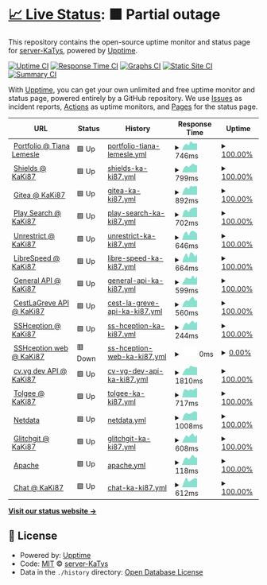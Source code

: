 # [📈 Live Status](https://status.katys.cf): <!--live status--> **🟧 Partial outage**

This repository contains the open-source uptime monitor and status page for [server-KaTys](https://status.katys.cf), powered by [Upptime](https://github.com/upptime/upptime).

[![Uptime CI](https://github.com/server-KaTys/status/workflows/Uptime%20CI/badge.svg)](https://github.com/server-KaTys/status/actions?query=workflow%3A%22Uptime+CI%22)
[![Response Time CI](https://github.com/server-KaTys/status/workflows/Response%20Time%20CI/badge.svg)](https://github.com/server-KaTys/status/actions?query=workflow%3A%22Response+Time+CI%22)
[![Graphs CI](https://github.com/server-KaTys/status/workflows/Graphs%20CI/badge.svg)](https://github.com/server-KaTys/status/actions?query=workflow%3A%22Graphs+CI%22)
[![Static Site CI](https://github.com/server-KaTys/status/workflows/Static%20Site%20CI/badge.svg)](https://github.com/server-KaTys/status/actions?query=workflow%3A%22Static+Site+CI%22)
[![Summary CI](https://github.com/server-KaTys/status/workflows/Summary%20CI/badge.svg)](https://github.com/server-KaTys/status/actions?query=workflow%3A%22Summary+CI%22)

With [Upptime](https://upptime.js.org), you can get your own unlimited and free uptime monitor and status page, powered entirely by a GitHub repository. We use [Issues](https://github.com/server-KaTys/status/issues) as incident reports, [Actions](https://github.com/server-KaTys/status/actions) as uptime monitors, and [Pages](https://status.katys.cf) for the status page.

<!--start: status pages-->
<!-- This summary is generated by Upptime (https://github.com/upptime/upptime) -->
<!-- Do not edit this manually, your changes will be overwritten -->
<!-- prettier-ignore -->
| URL | Status | History | Response Time | Uptime |
| --- | ------ | ------- | ------------- | ------ |
| <img alt="" src="https://favicons.githubusercontent.com/tianalemesle.fr" height="13"> [Portfolio @ Tiana Lemesle](https://tianalemesle.fr) | 🟩 Up | [portfolio-tiana-lemesle.yml](https://github.com/server-KaTys/status/commits/HEAD/history/portfolio-tiana-lemesle.yml) | <details><summary><img alt="Response time graph" src="./graphs/portfolio-tiana-lemesle/response-time-week.png" height="20"> 746ms</summary><br><a href="https://status.katys.cf/history/portfolio-tiana-lemesle"><img alt="Response time 736" src="https://img.shields.io/endpoint?url=https%3A%2F%2Fraw.githubusercontent.com%2Fserver-KaTys%2Fstatus%2FHEAD%2Fapi%2Fportfolio-tiana-lemesle%2Fresponse-time.json"></a><br><a href="https://status.katys.cf/history/portfolio-tiana-lemesle"><img alt="24-hour response time 807" src="https://img.shields.io/endpoint?url=https%3A%2F%2Fraw.githubusercontent.com%2Fserver-KaTys%2Fstatus%2FHEAD%2Fapi%2Fportfolio-tiana-lemesle%2Fresponse-time-day.json"></a><br><a href="https://status.katys.cf/history/portfolio-tiana-lemesle"><img alt="7-day response time 746" src="https://img.shields.io/endpoint?url=https%3A%2F%2Fraw.githubusercontent.com%2Fserver-KaTys%2Fstatus%2FHEAD%2Fapi%2Fportfolio-tiana-lemesle%2Fresponse-time-week.json"></a><br><a href="https://status.katys.cf/history/portfolio-tiana-lemesle"><img alt="30-day response time 737" src="https://img.shields.io/endpoint?url=https%3A%2F%2Fraw.githubusercontent.com%2Fserver-KaTys%2Fstatus%2FHEAD%2Fapi%2Fportfolio-tiana-lemesle%2Fresponse-time-month.json"></a><br><a href="https://status.katys.cf/history/portfolio-tiana-lemesle"><img alt="1-year response time 736" src="https://img.shields.io/endpoint?url=https%3A%2F%2Fraw.githubusercontent.com%2Fserver-KaTys%2Fstatus%2FHEAD%2Fapi%2Fportfolio-tiana-lemesle%2Fresponse-time-year.json"></a></details> | <details><summary><a href="https://status.katys.cf/history/portfolio-tiana-lemesle">100.00%</a></summary><a href="https://status.katys.cf/history/portfolio-tiana-lemesle"><img alt="All-time uptime 100.00%" src="https://img.shields.io/endpoint?url=https%3A%2F%2Fraw.githubusercontent.com%2Fserver-KaTys%2Fstatus%2FHEAD%2Fapi%2Fportfolio-tiana-lemesle%2Fuptime.json"></a><br><a href="https://status.katys.cf/history/portfolio-tiana-lemesle"><img alt="24-hour uptime 100.00%" src="https://img.shields.io/endpoint?url=https%3A%2F%2Fraw.githubusercontent.com%2Fserver-KaTys%2Fstatus%2FHEAD%2Fapi%2Fportfolio-tiana-lemesle%2Fuptime-day.json"></a><br><a href="https://status.katys.cf/history/portfolio-tiana-lemesle"><img alt="7-day uptime 100.00%" src="https://img.shields.io/endpoint?url=https%3A%2F%2Fraw.githubusercontent.com%2Fserver-KaTys%2Fstatus%2FHEAD%2Fapi%2Fportfolio-tiana-lemesle%2Fuptime-week.json"></a><br><a href="https://status.katys.cf/history/portfolio-tiana-lemesle"><img alt="30-day uptime 100.00%" src="https://img.shields.io/endpoint?url=https%3A%2F%2Fraw.githubusercontent.com%2Fserver-KaTys%2Fstatus%2FHEAD%2Fapi%2Fportfolio-tiana-lemesle%2Fuptime-month.json"></a><br><a href="https://status.katys.cf/history/portfolio-tiana-lemesle"><img alt="1-year uptime 100.00%" src="https://img.shields.io/endpoint?url=https%3A%2F%2Fraw.githubusercontent.com%2Fserver-KaTys%2Fstatus%2FHEAD%2Fapi%2Fportfolio-tiana-lemesle%2Fuptime-year.json"></a></details>
| <img alt="" src="https://favicons.githubusercontent.com/shields.kaki87.net" height="13"> [Shields @ KaKi87](https://shields.kaki87.net) | 🟩 Up | [shields-ka-ki87.yml](https://github.com/server-KaTys/status/commits/HEAD/history/shields-ka-ki87.yml) | <details><summary><img alt="Response time graph" src="./graphs/shields-ka-ki87/response-time-week.png" height="20"> 799ms</summary><br><a href="https://status.katys.cf/history/shields-ka-ki87"><img alt="Response time 836" src="https://img.shields.io/endpoint?url=https%3A%2F%2Fraw.githubusercontent.com%2Fserver-KaTys%2Fstatus%2FHEAD%2Fapi%2Fshields-ka-ki87%2Fresponse-time.json"></a><br><a href="https://status.katys.cf/history/shields-ka-ki87"><img alt="24-hour response time 849" src="https://img.shields.io/endpoint?url=https%3A%2F%2Fraw.githubusercontent.com%2Fserver-KaTys%2Fstatus%2FHEAD%2Fapi%2Fshields-ka-ki87%2Fresponse-time-day.json"></a><br><a href="https://status.katys.cf/history/shields-ka-ki87"><img alt="7-day response time 799" src="https://img.shields.io/endpoint?url=https%3A%2F%2Fraw.githubusercontent.com%2Fserver-KaTys%2Fstatus%2FHEAD%2Fapi%2Fshields-ka-ki87%2Fresponse-time-week.json"></a><br><a href="https://status.katys.cf/history/shields-ka-ki87"><img alt="30-day response time 1000" src="https://img.shields.io/endpoint?url=https%3A%2F%2Fraw.githubusercontent.com%2Fserver-KaTys%2Fstatus%2FHEAD%2Fapi%2Fshields-ka-ki87%2Fresponse-time-month.json"></a><br><a href="https://status.katys.cf/history/shields-ka-ki87"><img alt="1-year response time 836" src="https://img.shields.io/endpoint?url=https%3A%2F%2Fraw.githubusercontent.com%2Fserver-KaTys%2Fstatus%2FHEAD%2Fapi%2Fshields-ka-ki87%2Fresponse-time-year.json"></a></details> | <details><summary><a href="https://status.katys.cf/history/shields-ka-ki87">100.00%</a></summary><a href="https://status.katys.cf/history/shields-ka-ki87"><img alt="All-time uptime 100.00%" src="https://img.shields.io/endpoint?url=https%3A%2F%2Fraw.githubusercontent.com%2Fserver-KaTys%2Fstatus%2FHEAD%2Fapi%2Fshields-ka-ki87%2Fuptime.json"></a><br><a href="https://status.katys.cf/history/shields-ka-ki87"><img alt="24-hour uptime 100.00%" src="https://img.shields.io/endpoint?url=https%3A%2F%2Fraw.githubusercontent.com%2Fserver-KaTys%2Fstatus%2FHEAD%2Fapi%2Fshields-ka-ki87%2Fuptime-day.json"></a><br><a href="https://status.katys.cf/history/shields-ka-ki87"><img alt="7-day uptime 100.00%" src="https://img.shields.io/endpoint?url=https%3A%2F%2Fraw.githubusercontent.com%2Fserver-KaTys%2Fstatus%2FHEAD%2Fapi%2Fshields-ka-ki87%2Fuptime-week.json"></a><br><a href="https://status.katys.cf/history/shields-ka-ki87"><img alt="30-day uptime 100.00%" src="https://img.shields.io/endpoint?url=https%3A%2F%2Fraw.githubusercontent.com%2Fserver-KaTys%2Fstatus%2FHEAD%2Fapi%2Fshields-ka-ki87%2Fuptime-month.json"></a><br><a href="https://status.katys.cf/history/shields-ka-ki87"><img alt="1-year uptime 100.00%" src="https://img.shields.io/endpoint?url=https%3A%2F%2Fraw.githubusercontent.com%2Fserver-KaTys%2Fstatus%2FHEAD%2Fapi%2Fshields-ka-ki87%2Fuptime-year.json"></a></details>
| <img alt="" src="https://favicons.githubusercontent.com/git.kaki87.net" height="13"> [Gitea @ KaKi87](https://git.kaki87.net) | 🟩 Up | [gitea-ka-ki87.yml](https://github.com/server-KaTys/status/commits/HEAD/history/gitea-ka-ki87.yml) | <details><summary><img alt="Response time graph" src="./graphs/gitea-ka-ki87/response-time-week.png" height="20"> 892ms</summary><br><a href="https://status.katys.cf/history/gitea-ka-ki87"><img alt="Response time 763" src="https://img.shields.io/endpoint?url=https%3A%2F%2Fraw.githubusercontent.com%2Fserver-KaTys%2Fstatus%2FHEAD%2Fapi%2Fgitea-ka-ki87%2Fresponse-time.json"></a><br><a href="https://status.katys.cf/history/gitea-ka-ki87"><img alt="24-hour response time 1001" src="https://img.shields.io/endpoint?url=https%3A%2F%2Fraw.githubusercontent.com%2Fserver-KaTys%2Fstatus%2FHEAD%2Fapi%2Fgitea-ka-ki87%2Fresponse-time-day.json"></a><br><a href="https://status.katys.cf/history/gitea-ka-ki87"><img alt="7-day response time 892" src="https://img.shields.io/endpoint?url=https%3A%2F%2Fraw.githubusercontent.com%2Fserver-KaTys%2Fstatus%2FHEAD%2Fapi%2Fgitea-ka-ki87%2Fresponse-time-week.json"></a><br><a href="https://status.katys.cf/history/gitea-ka-ki87"><img alt="30-day response time 853" src="https://img.shields.io/endpoint?url=https%3A%2F%2Fraw.githubusercontent.com%2Fserver-KaTys%2Fstatus%2FHEAD%2Fapi%2Fgitea-ka-ki87%2Fresponse-time-month.json"></a><br><a href="https://status.katys.cf/history/gitea-ka-ki87"><img alt="1-year response time 763" src="https://img.shields.io/endpoint?url=https%3A%2F%2Fraw.githubusercontent.com%2Fserver-KaTys%2Fstatus%2FHEAD%2Fapi%2Fgitea-ka-ki87%2Fresponse-time-year.json"></a></details> | <details><summary><a href="https://status.katys.cf/history/gitea-ka-ki87">100.00%</a></summary><a href="https://status.katys.cf/history/gitea-ka-ki87"><img alt="All-time uptime 100.00%" src="https://img.shields.io/endpoint?url=https%3A%2F%2Fraw.githubusercontent.com%2Fserver-KaTys%2Fstatus%2FHEAD%2Fapi%2Fgitea-ka-ki87%2Fuptime.json"></a><br><a href="https://status.katys.cf/history/gitea-ka-ki87"><img alt="24-hour uptime 100.00%" src="https://img.shields.io/endpoint?url=https%3A%2F%2Fraw.githubusercontent.com%2Fserver-KaTys%2Fstatus%2FHEAD%2Fapi%2Fgitea-ka-ki87%2Fuptime-day.json"></a><br><a href="https://status.katys.cf/history/gitea-ka-ki87"><img alt="7-day uptime 100.00%" src="https://img.shields.io/endpoint?url=https%3A%2F%2Fraw.githubusercontent.com%2Fserver-KaTys%2Fstatus%2FHEAD%2Fapi%2Fgitea-ka-ki87%2Fuptime-week.json"></a><br><a href="https://status.katys.cf/history/gitea-ka-ki87"><img alt="30-day uptime 100.00%" src="https://img.shields.io/endpoint?url=https%3A%2F%2Fraw.githubusercontent.com%2Fserver-KaTys%2Fstatus%2FHEAD%2Fapi%2Fgitea-ka-ki87%2Fuptime-month.json"></a><br><a href="https://status.katys.cf/history/gitea-ka-ki87"><img alt="1-year uptime 100.00%" src="https://img.shields.io/endpoint?url=https%3A%2F%2Fraw.githubusercontent.com%2Fserver-KaTys%2Fstatus%2FHEAD%2Fapi%2Fgitea-ka-ki87%2Fuptime-year.json"></a></details>
| <img alt="" src="https://favicons.githubusercontent.com/api.playsearch.kaki87.net" height="13"> [Play Search @ KaKi87](https://api.playsearch.kaki87.net) | 🟩 Up | [play-search-ka-ki87.yml](https://github.com/server-KaTys/status/commits/HEAD/history/play-search-ka-ki87.yml) | <details><summary><img alt="Response time graph" src="./graphs/play-search-ka-ki87/response-time-week.png" height="20"> 702ms</summary><br><a href="https://status.katys.cf/history/play-search-ka-ki87"><img alt="Response time 650" src="https://img.shields.io/endpoint?url=https%3A%2F%2Fraw.githubusercontent.com%2Fserver-KaTys%2Fstatus%2FHEAD%2Fapi%2Fplay-search-ka-ki87%2Fresponse-time.json"></a><br><a href="https://status.katys.cf/history/play-search-ka-ki87"><img alt="24-hour response time 848" src="https://img.shields.io/endpoint?url=https%3A%2F%2Fraw.githubusercontent.com%2Fserver-KaTys%2Fstatus%2FHEAD%2Fapi%2Fplay-search-ka-ki87%2Fresponse-time-day.json"></a><br><a href="https://status.katys.cf/history/play-search-ka-ki87"><img alt="7-day response time 702" src="https://img.shields.io/endpoint?url=https%3A%2F%2Fraw.githubusercontent.com%2Fserver-KaTys%2Fstatus%2FHEAD%2Fapi%2Fplay-search-ka-ki87%2Fresponse-time-week.json"></a><br><a href="https://status.katys.cf/history/play-search-ka-ki87"><img alt="30-day response time 754" src="https://img.shields.io/endpoint?url=https%3A%2F%2Fraw.githubusercontent.com%2Fserver-KaTys%2Fstatus%2FHEAD%2Fapi%2Fplay-search-ka-ki87%2Fresponse-time-month.json"></a><br><a href="https://status.katys.cf/history/play-search-ka-ki87"><img alt="1-year response time 650" src="https://img.shields.io/endpoint?url=https%3A%2F%2Fraw.githubusercontent.com%2Fserver-KaTys%2Fstatus%2FHEAD%2Fapi%2Fplay-search-ka-ki87%2Fresponse-time-year.json"></a></details> | <details><summary><a href="https://status.katys.cf/history/play-search-ka-ki87">100.00%</a></summary><a href="https://status.katys.cf/history/play-search-ka-ki87"><img alt="All-time uptime 100.00%" src="https://img.shields.io/endpoint?url=https%3A%2F%2Fraw.githubusercontent.com%2Fserver-KaTys%2Fstatus%2FHEAD%2Fapi%2Fplay-search-ka-ki87%2Fuptime.json"></a><br><a href="https://status.katys.cf/history/play-search-ka-ki87"><img alt="24-hour uptime 100.00%" src="https://img.shields.io/endpoint?url=https%3A%2F%2Fraw.githubusercontent.com%2Fserver-KaTys%2Fstatus%2FHEAD%2Fapi%2Fplay-search-ka-ki87%2Fuptime-day.json"></a><br><a href="https://status.katys.cf/history/play-search-ka-ki87"><img alt="7-day uptime 100.00%" src="https://img.shields.io/endpoint?url=https%3A%2F%2Fraw.githubusercontent.com%2Fserver-KaTys%2Fstatus%2FHEAD%2Fapi%2Fplay-search-ka-ki87%2Fuptime-week.json"></a><br><a href="https://status.katys.cf/history/play-search-ka-ki87"><img alt="30-day uptime 100.00%" src="https://img.shields.io/endpoint?url=https%3A%2F%2Fraw.githubusercontent.com%2Fserver-KaTys%2Fstatus%2FHEAD%2Fapi%2Fplay-search-ka-ki87%2Fuptime-month.json"></a><br><a href="https://status.katys.cf/history/play-search-ka-ki87"><img alt="1-year uptime 100.00%" src="https://img.shields.io/endpoint?url=https%3A%2F%2Fraw.githubusercontent.com%2Fserver-KaTys%2Fstatus%2FHEAD%2Fapi%2Fplay-search-ka-ki87%2Fuptime-year.json"></a></details>
| <img alt="" src="https://favicons.githubusercontent.com/unrestrict.kaki87.net" height="13"> [Unrestrict @ KaKi87](https://unrestrict.kaki87.net/) | 🟩 Up | [unrestrict-ka-ki87.yml](https://github.com/server-KaTys/status/commits/HEAD/history/unrestrict-ka-ki87.yml) | <details><summary><img alt="Response time graph" src="./graphs/unrestrict-ka-ki87/response-time-week.png" height="20"> 646ms</summary><br><a href="https://status.katys.cf/history/unrestrict-ka-ki87"><img alt="Response time 594" src="https://img.shields.io/endpoint?url=https%3A%2F%2Fraw.githubusercontent.com%2Fserver-KaTys%2Fstatus%2FHEAD%2Fapi%2Funrestrict-ka-ki87%2Fresponse-time.json"></a><br><a href="https://status.katys.cf/history/unrestrict-ka-ki87"><img alt="24-hour response time 557" src="https://img.shields.io/endpoint?url=https%3A%2F%2Fraw.githubusercontent.com%2Fserver-KaTys%2Fstatus%2FHEAD%2Fapi%2Funrestrict-ka-ki87%2Fresponse-time-day.json"></a><br><a href="https://status.katys.cf/history/unrestrict-ka-ki87"><img alt="7-day response time 646" src="https://img.shields.io/endpoint?url=https%3A%2F%2Fraw.githubusercontent.com%2Fserver-KaTys%2Fstatus%2FHEAD%2Fapi%2Funrestrict-ka-ki87%2Fresponse-time-week.json"></a><br><a href="https://status.katys.cf/history/unrestrict-ka-ki87"><img alt="30-day response time 597" src="https://img.shields.io/endpoint?url=https%3A%2F%2Fraw.githubusercontent.com%2Fserver-KaTys%2Fstatus%2FHEAD%2Fapi%2Funrestrict-ka-ki87%2Fresponse-time-month.json"></a><br><a href="https://status.katys.cf/history/unrestrict-ka-ki87"><img alt="1-year response time 594" src="https://img.shields.io/endpoint?url=https%3A%2F%2Fraw.githubusercontent.com%2Fserver-KaTys%2Fstatus%2FHEAD%2Fapi%2Funrestrict-ka-ki87%2Fresponse-time-year.json"></a></details> | <details><summary><a href="https://status.katys.cf/history/unrestrict-ka-ki87">100.00%</a></summary><a href="https://status.katys.cf/history/unrestrict-ka-ki87"><img alt="All-time uptime 100.00%" src="https://img.shields.io/endpoint?url=https%3A%2F%2Fraw.githubusercontent.com%2Fserver-KaTys%2Fstatus%2FHEAD%2Fapi%2Funrestrict-ka-ki87%2Fuptime.json"></a><br><a href="https://status.katys.cf/history/unrestrict-ka-ki87"><img alt="24-hour uptime 100.00%" src="https://img.shields.io/endpoint?url=https%3A%2F%2Fraw.githubusercontent.com%2Fserver-KaTys%2Fstatus%2FHEAD%2Fapi%2Funrestrict-ka-ki87%2Fuptime-day.json"></a><br><a href="https://status.katys.cf/history/unrestrict-ka-ki87"><img alt="7-day uptime 100.00%" src="https://img.shields.io/endpoint?url=https%3A%2F%2Fraw.githubusercontent.com%2Fserver-KaTys%2Fstatus%2FHEAD%2Fapi%2Funrestrict-ka-ki87%2Fuptime-week.json"></a><br><a href="https://status.katys.cf/history/unrestrict-ka-ki87"><img alt="30-day uptime 100.00%" src="https://img.shields.io/endpoint?url=https%3A%2F%2Fraw.githubusercontent.com%2Fserver-KaTys%2Fstatus%2FHEAD%2Fapi%2Funrestrict-ka-ki87%2Fuptime-month.json"></a><br><a href="https://status.katys.cf/history/unrestrict-ka-ki87"><img alt="1-year uptime 100.00%" src="https://img.shields.io/endpoint?url=https%3A%2F%2Fraw.githubusercontent.com%2Fserver-KaTys%2Fstatus%2FHEAD%2Fapi%2Funrestrict-ka-ki87%2Fuptime-year.json"></a></details>
| <img alt="" src="https://favicons.githubusercontent.com/speedtest.kaki87.net" height="13"> [LibreSpeed @ KaKi87](https://speedtest.kaki87.net/) | 🟩 Up | [libre-speed-ka-ki87.yml](https://github.com/server-KaTys/status/commits/HEAD/history/libre-speed-ka-ki87.yml) | <details><summary><img alt="Response time graph" src="./graphs/libre-speed-ka-ki87/response-time-week.png" height="20"> 664ms</summary><br><a href="https://status.katys.cf/history/libre-speed-ka-ki87"><img alt="Response time 597" src="https://img.shields.io/endpoint?url=https%3A%2F%2Fraw.githubusercontent.com%2Fserver-KaTys%2Fstatus%2FHEAD%2Fapi%2Flibre-speed-ka-ki87%2Fresponse-time.json"></a><br><a href="https://status.katys.cf/history/libre-speed-ka-ki87"><img alt="24-hour response time 731" src="https://img.shields.io/endpoint?url=https%3A%2F%2Fraw.githubusercontent.com%2Fserver-KaTys%2Fstatus%2FHEAD%2Fapi%2Flibre-speed-ka-ki87%2Fresponse-time-day.json"></a><br><a href="https://status.katys.cf/history/libre-speed-ka-ki87"><img alt="7-day response time 664" src="https://img.shields.io/endpoint?url=https%3A%2F%2Fraw.githubusercontent.com%2Fserver-KaTys%2Fstatus%2FHEAD%2Fapi%2Flibre-speed-ka-ki87%2Fresponse-time-week.json"></a><br><a href="https://status.katys.cf/history/libre-speed-ka-ki87"><img alt="30-day response time 622" src="https://img.shields.io/endpoint?url=https%3A%2F%2Fraw.githubusercontent.com%2Fserver-KaTys%2Fstatus%2FHEAD%2Fapi%2Flibre-speed-ka-ki87%2Fresponse-time-month.json"></a><br><a href="https://status.katys.cf/history/libre-speed-ka-ki87"><img alt="1-year response time 597" src="https://img.shields.io/endpoint?url=https%3A%2F%2Fraw.githubusercontent.com%2Fserver-KaTys%2Fstatus%2FHEAD%2Fapi%2Flibre-speed-ka-ki87%2Fresponse-time-year.json"></a></details> | <details><summary><a href="https://status.katys.cf/history/libre-speed-ka-ki87">100.00%</a></summary><a href="https://status.katys.cf/history/libre-speed-ka-ki87"><img alt="All-time uptime 100.00%" src="https://img.shields.io/endpoint?url=https%3A%2F%2Fraw.githubusercontent.com%2Fserver-KaTys%2Fstatus%2FHEAD%2Fapi%2Flibre-speed-ka-ki87%2Fuptime.json"></a><br><a href="https://status.katys.cf/history/libre-speed-ka-ki87"><img alt="24-hour uptime 100.00%" src="https://img.shields.io/endpoint?url=https%3A%2F%2Fraw.githubusercontent.com%2Fserver-KaTys%2Fstatus%2FHEAD%2Fapi%2Flibre-speed-ka-ki87%2Fuptime-day.json"></a><br><a href="https://status.katys.cf/history/libre-speed-ka-ki87"><img alt="7-day uptime 100.00%" src="https://img.shields.io/endpoint?url=https%3A%2F%2Fraw.githubusercontent.com%2Fserver-KaTys%2Fstatus%2FHEAD%2Fapi%2Flibre-speed-ka-ki87%2Fuptime-week.json"></a><br><a href="https://status.katys.cf/history/libre-speed-ka-ki87"><img alt="30-day uptime 100.00%" src="https://img.shields.io/endpoint?url=https%3A%2F%2Fraw.githubusercontent.com%2Fserver-KaTys%2Fstatus%2FHEAD%2Fapi%2Flibre-speed-ka-ki87%2Fuptime-month.json"></a><br><a href="https://status.katys.cf/history/libre-speed-ka-ki87"><img alt="1-year uptime 100.00%" src="https://img.shields.io/endpoint?url=https%3A%2F%2Fraw.githubusercontent.com%2Fserver-KaTys%2Fstatus%2FHEAD%2Fapi%2Flibre-speed-ka-ki87%2Fuptime-year.json"></a></details>
| <img alt="" src="https://favicons.githubusercontent.com/api.kaki87.net" height="13"> [General API @ KaKi87](https://api.kaki87.net) | 🟩 Up | [general-api-ka-ki87.yml](https://github.com/server-KaTys/status/commits/HEAD/history/general-api-ka-ki87.yml) | <details><summary><img alt="Response time graph" src="./graphs/general-api-ka-ki87/response-time-week.png" height="20"> 599ms</summary><br><a href="https://status.katys.cf/history/general-api-ka-ki87"><img alt="Response time 580" src="https://img.shields.io/endpoint?url=https%3A%2F%2Fraw.githubusercontent.com%2Fserver-KaTys%2Fstatus%2FHEAD%2Fapi%2Fgeneral-api-ka-ki87%2Fresponse-time.json"></a><br><a href="https://status.katys.cf/history/general-api-ka-ki87"><img alt="24-hour response time 747" src="https://img.shields.io/endpoint?url=https%3A%2F%2Fraw.githubusercontent.com%2Fserver-KaTys%2Fstatus%2FHEAD%2Fapi%2Fgeneral-api-ka-ki87%2Fresponse-time-day.json"></a><br><a href="https://status.katys.cf/history/general-api-ka-ki87"><img alt="7-day response time 599" src="https://img.shields.io/endpoint?url=https%3A%2F%2Fraw.githubusercontent.com%2Fserver-KaTys%2Fstatus%2FHEAD%2Fapi%2Fgeneral-api-ka-ki87%2Fresponse-time-week.json"></a><br><a href="https://status.katys.cf/history/general-api-ka-ki87"><img alt="30-day response time 584" src="https://img.shields.io/endpoint?url=https%3A%2F%2Fraw.githubusercontent.com%2Fserver-KaTys%2Fstatus%2FHEAD%2Fapi%2Fgeneral-api-ka-ki87%2Fresponse-time-month.json"></a><br><a href="https://status.katys.cf/history/general-api-ka-ki87"><img alt="1-year response time 580" src="https://img.shields.io/endpoint?url=https%3A%2F%2Fraw.githubusercontent.com%2Fserver-KaTys%2Fstatus%2FHEAD%2Fapi%2Fgeneral-api-ka-ki87%2Fresponse-time-year.json"></a></details> | <details><summary><a href="https://status.katys.cf/history/general-api-ka-ki87">100.00%</a></summary><a href="https://status.katys.cf/history/general-api-ka-ki87"><img alt="All-time uptime 100.00%" src="https://img.shields.io/endpoint?url=https%3A%2F%2Fraw.githubusercontent.com%2Fserver-KaTys%2Fstatus%2FHEAD%2Fapi%2Fgeneral-api-ka-ki87%2Fuptime.json"></a><br><a href="https://status.katys.cf/history/general-api-ka-ki87"><img alt="24-hour uptime 100.00%" src="https://img.shields.io/endpoint?url=https%3A%2F%2Fraw.githubusercontent.com%2Fserver-KaTys%2Fstatus%2FHEAD%2Fapi%2Fgeneral-api-ka-ki87%2Fuptime-day.json"></a><br><a href="https://status.katys.cf/history/general-api-ka-ki87"><img alt="7-day uptime 100.00%" src="https://img.shields.io/endpoint?url=https%3A%2F%2Fraw.githubusercontent.com%2Fserver-KaTys%2Fstatus%2FHEAD%2Fapi%2Fgeneral-api-ka-ki87%2Fuptime-week.json"></a><br><a href="https://status.katys.cf/history/general-api-ka-ki87"><img alt="30-day uptime 100.00%" src="https://img.shields.io/endpoint?url=https%3A%2F%2Fraw.githubusercontent.com%2Fserver-KaTys%2Fstatus%2FHEAD%2Fapi%2Fgeneral-api-ka-ki87%2Fuptime-month.json"></a><br><a href="https://status.katys.cf/history/general-api-ka-ki87"><img alt="1-year uptime 100.00%" src="https://img.shields.io/endpoint?url=https%3A%2F%2Fraw.githubusercontent.com%2Fserver-KaTys%2Fstatus%2FHEAD%2Fapi%2Fgeneral-api-ka-ki87%2Fuptime-year.json"></a></details>
| <img alt="" src="https://favicons.githubusercontent.com/cestlagreve.api.kaki87.net" height="13"> [CestLaGreve API @ KaKi87](https://cestlagreve.api.kaki87.net) | 🟩 Up | [cest-la-greve-api-ka-ki87.yml](https://github.com/server-KaTys/status/commits/HEAD/history/cest-la-greve-api-ka-ki87.yml) | <details><summary><img alt="Response time graph" src="./graphs/cest-la-greve-api-ka-ki87/response-time-week.png" height="20"> 560ms</summary><br><a href="https://status.katys.cf/history/cest-la-greve-api-ka-ki87"><img alt="Response time 574" src="https://img.shields.io/endpoint?url=https%3A%2F%2Fraw.githubusercontent.com%2Fserver-KaTys%2Fstatus%2FHEAD%2Fapi%2Fcest-la-greve-api-ka-ki87%2Fresponse-time.json"></a><br><a href="https://status.katys.cf/history/cest-la-greve-api-ka-ki87"><img alt="24-hour response time 524" src="https://img.shields.io/endpoint?url=https%3A%2F%2Fraw.githubusercontent.com%2Fserver-KaTys%2Fstatus%2FHEAD%2Fapi%2Fcest-la-greve-api-ka-ki87%2Fresponse-time-day.json"></a><br><a href="https://status.katys.cf/history/cest-la-greve-api-ka-ki87"><img alt="7-day response time 560" src="https://img.shields.io/endpoint?url=https%3A%2F%2Fraw.githubusercontent.com%2Fserver-KaTys%2Fstatus%2FHEAD%2Fapi%2Fcest-la-greve-api-ka-ki87%2Fresponse-time-week.json"></a><br><a href="https://status.katys.cf/history/cest-la-greve-api-ka-ki87"><img alt="30-day response time 568" src="https://img.shields.io/endpoint?url=https%3A%2F%2Fraw.githubusercontent.com%2Fserver-KaTys%2Fstatus%2FHEAD%2Fapi%2Fcest-la-greve-api-ka-ki87%2Fresponse-time-month.json"></a><br><a href="https://status.katys.cf/history/cest-la-greve-api-ka-ki87"><img alt="1-year response time 574" src="https://img.shields.io/endpoint?url=https%3A%2F%2Fraw.githubusercontent.com%2Fserver-KaTys%2Fstatus%2FHEAD%2Fapi%2Fcest-la-greve-api-ka-ki87%2Fresponse-time-year.json"></a></details> | <details><summary><a href="https://status.katys.cf/history/cest-la-greve-api-ka-ki87">100.00%</a></summary><a href="https://status.katys.cf/history/cest-la-greve-api-ka-ki87"><img alt="All-time uptime 100.00%" src="https://img.shields.io/endpoint?url=https%3A%2F%2Fraw.githubusercontent.com%2Fserver-KaTys%2Fstatus%2FHEAD%2Fapi%2Fcest-la-greve-api-ka-ki87%2Fuptime.json"></a><br><a href="https://status.katys.cf/history/cest-la-greve-api-ka-ki87"><img alt="24-hour uptime 100.00%" src="https://img.shields.io/endpoint?url=https%3A%2F%2Fraw.githubusercontent.com%2Fserver-KaTys%2Fstatus%2FHEAD%2Fapi%2Fcest-la-greve-api-ka-ki87%2Fuptime-day.json"></a><br><a href="https://status.katys.cf/history/cest-la-greve-api-ka-ki87"><img alt="7-day uptime 100.00%" src="https://img.shields.io/endpoint?url=https%3A%2F%2Fraw.githubusercontent.com%2Fserver-KaTys%2Fstatus%2FHEAD%2Fapi%2Fcest-la-greve-api-ka-ki87%2Fuptime-week.json"></a><br><a href="https://status.katys.cf/history/cest-la-greve-api-ka-ki87"><img alt="30-day uptime 100.00%" src="https://img.shields.io/endpoint?url=https%3A%2F%2Fraw.githubusercontent.com%2Fserver-KaTys%2Fstatus%2FHEAD%2Fapi%2Fcest-la-greve-api-ka-ki87%2Fuptime-month.json"></a><br><a href="https://status.katys.cf/history/cest-la-greve-api-ka-ki87"><img alt="1-year uptime 100.00%" src="https://img.shields.io/endpoint?url=https%3A%2F%2Fraw.githubusercontent.com%2Fserver-KaTys%2Fstatus%2FHEAD%2Fapi%2Fcest-la-greve-api-ka-ki87%2Fuptime-year.json"></a></details>
| <img alt="" src="https://favicons.githubusercontent.com/null" height="13"> [SSHception @ KaKi87](ssh.kaki87.net) | 🟩 Up | [ss-hception-ka-ki87.yml](https://github.com/server-KaTys/status/commits/HEAD/history/ss-hception-ka-ki87.yml) | <details><summary><img alt="Response time graph" src="./graphs/ss-hception-ka-ki87/response-time-week.png" height="20"> 244ms</summary><br><a href="https://status.katys.cf/history/ss-hception-ka-ki87"><img alt="Response time 149" src="https://img.shields.io/endpoint?url=https%3A%2F%2Fraw.githubusercontent.com%2Fserver-KaTys%2Fstatus%2FHEAD%2Fapi%2Fss-hception-ka-ki87%2Fresponse-time.json"></a><br><a href="https://status.katys.cf/history/ss-hception-ka-ki87"><img alt="24-hour response time 286" src="https://img.shields.io/endpoint?url=https%3A%2F%2Fraw.githubusercontent.com%2Fserver-KaTys%2Fstatus%2FHEAD%2Fapi%2Fss-hception-ka-ki87%2Fresponse-time-day.json"></a><br><a href="https://status.katys.cf/history/ss-hception-ka-ki87"><img alt="7-day response time 244" src="https://img.shields.io/endpoint?url=https%3A%2F%2Fraw.githubusercontent.com%2Fserver-KaTys%2Fstatus%2FHEAD%2Fapi%2Fss-hception-ka-ki87%2Fresponse-time-week.json"></a><br><a href="https://status.katys.cf/history/ss-hception-ka-ki87"><img alt="30-day response time 192" src="https://img.shields.io/endpoint?url=https%3A%2F%2Fraw.githubusercontent.com%2Fserver-KaTys%2Fstatus%2FHEAD%2Fapi%2Fss-hception-ka-ki87%2Fresponse-time-month.json"></a><br><a href="https://status.katys.cf/history/ss-hception-ka-ki87"><img alt="1-year response time 149" src="https://img.shields.io/endpoint?url=https%3A%2F%2Fraw.githubusercontent.com%2Fserver-KaTys%2Fstatus%2FHEAD%2Fapi%2Fss-hception-ka-ki87%2Fresponse-time-year.json"></a></details> | <details><summary><a href="https://status.katys.cf/history/ss-hception-ka-ki87">100.00%</a></summary><a href="https://status.katys.cf/history/ss-hception-ka-ki87"><img alt="All-time uptime 99.09%" src="https://img.shields.io/endpoint?url=https%3A%2F%2Fraw.githubusercontent.com%2Fserver-KaTys%2Fstatus%2FHEAD%2Fapi%2Fss-hception-ka-ki87%2Fuptime.json"></a><br><a href="https://status.katys.cf/history/ss-hception-ka-ki87"><img alt="24-hour uptime 100.00%" src="https://img.shields.io/endpoint?url=https%3A%2F%2Fraw.githubusercontent.com%2Fserver-KaTys%2Fstatus%2FHEAD%2Fapi%2Fss-hception-ka-ki87%2Fuptime-day.json"></a><br><a href="https://status.katys.cf/history/ss-hception-ka-ki87"><img alt="7-day uptime 100.00%" src="https://img.shields.io/endpoint?url=https%3A%2F%2Fraw.githubusercontent.com%2Fserver-KaTys%2Fstatus%2FHEAD%2Fapi%2Fss-hception-ka-ki87%2Fuptime-week.json"></a><br><a href="https://status.katys.cf/history/ss-hception-ka-ki87"><img alt="30-day uptime 100.00%" src="https://img.shields.io/endpoint?url=https%3A%2F%2Fraw.githubusercontent.com%2Fserver-KaTys%2Fstatus%2FHEAD%2Fapi%2Fss-hception-ka-ki87%2Fuptime-month.json"></a><br><a href="https://status.katys.cf/history/ss-hception-ka-ki87"><img alt="1-year uptime 99.09%" src="https://img.shields.io/endpoint?url=https%3A%2F%2Fraw.githubusercontent.com%2Fserver-KaTys%2Fstatus%2FHEAD%2Fapi%2Fss-hception-ka-ki87%2Fuptime-year.json"></a></details>
| <img alt="" src="https://favicons.githubusercontent.com/ssh.kaki87.net" height="13"> [SSHception web @ KaKi87](https://ssh.kaki87.net) | 🟥 Down | [ss-hception-web-ka-ki87.yml](https://github.com/server-KaTys/status/commits/HEAD/history/ss-hception-web-ka-ki87.yml) | <details><summary><img alt="Response time graph" src="./graphs/ss-hception-web-ka-ki87/response-time-week.png" height="20"> 0ms</summary><br><a href="https://status.katys.cf/history/ss-hception-web-ka-ki87"><img alt="Response time 419" src="https://img.shields.io/endpoint?url=https%3A%2F%2Fraw.githubusercontent.com%2Fserver-KaTys%2Fstatus%2FHEAD%2Fapi%2Fss-hception-web-ka-ki87%2Fresponse-time.json"></a><br><a href="https://status.katys.cf/history/ss-hception-web-ka-ki87"><img alt="24-hour response time 0" src="https://img.shields.io/endpoint?url=https%3A%2F%2Fraw.githubusercontent.com%2Fserver-KaTys%2Fstatus%2FHEAD%2Fapi%2Fss-hception-web-ka-ki87%2Fresponse-time-day.json"></a><br><a href="https://status.katys.cf/history/ss-hception-web-ka-ki87"><img alt="7-day response time 0" src="https://img.shields.io/endpoint?url=https%3A%2F%2Fraw.githubusercontent.com%2Fserver-KaTys%2Fstatus%2FHEAD%2Fapi%2Fss-hception-web-ka-ki87%2Fresponse-time-week.json"></a><br><a href="https://status.katys.cf/history/ss-hception-web-ka-ki87"><img alt="30-day response time 0" src="https://img.shields.io/endpoint?url=https%3A%2F%2Fraw.githubusercontent.com%2Fserver-KaTys%2Fstatus%2FHEAD%2Fapi%2Fss-hception-web-ka-ki87%2Fresponse-time-month.json"></a><br><a href="https://status.katys.cf/history/ss-hception-web-ka-ki87"><img alt="1-year response time 419" src="https://img.shields.io/endpoint?url=https%3A%2F%2Fraw.githubusercontent.com%2Fserver-KaTys%2Fstatus%2FHEAD%2Fapi%2Fss-hception-web-ka-ki87%2Fresponse-time-year.json"></a></details> | <details><summary><a href="https://status.katys.cf/history/ss-hception-web-ka-ki87">0.00%</a></summary><a href="https://status.katys.cf/history/ss-hception-web-ka-ki87"><img alt="All-time uptime 71.66%" src="https://img.shields.io/endpoint?url=https%3A%2F%2Fraw.githubusercontent.com%2Fserver-KaTys%2Fstatus%2FHEAD%2Fapi%2Fss-hception-web-ka-ki87%2Fuptime.json"></a><br><a href="https://status.katys.cf/history/ss-hception-web-ka-ki87"><img alt="24-hour uptime 0.00%" src="https://img.shields.io/endpoint?url=https%3A%2F%2Fraw.githubusercontent.com%2Fserver-KaTys%2Fstatus%2FHEAD%2Fapi%2Fss-hception-web-ka-ki87%2Fuptime-day.json"></a><br><a href="https://status.katys.cf/history/ss-hception-web-ka-ki87"><img alt="7-day uptime 0.00%" src="https://img.shields.io/endpoint?url=https%3A%2F%2Fraw.githubusercontent.com%2Fserver-KaTys%2Fstatus%2FHEAD%2Fapi%2Fss-hception-web-ka-ki87%2Fuptime-week.json"></a><br><a href="https://status.katys.cf/history/ss-hception-web-ka-ki87"><img alt="30-day uptime 0.00%" src="https://img.shields.io/endpoint?url=https%3A%2F%2Fraw.githubusercontent.com%2Fserver-KaTys%2Fstatus%2FHEAD%2Fapi%2Fss-hception-web-ka-ki87%2Fuptime-month.json"></a><br><a href="https://status.katys.cf/history/ss-hception-web-ka-ki87"><img alt="1-year uptime 71.66%" src="https://img.shields.io/endpoint?url=https%3A%2F%2Fraw.githubusercontent.com%2Fserver-KaTys%2Fstatus%2FHEAD%2Fapi%2Fss-hception-web-ka-ki87%2Fuptime-year.json"></a></details>
| <img alt="" src="https://favicons.githubusercontent.com/d.cv.vg" height="13"> [cv.vg dev API @ KaKi87](https://d.cv.vg) | 🟩 Up | [cv-vg-dev-api-ka-ki87.yml](https://github.com/server-KaTys/status/commits/HEAD/history/cv-vg-dev-api-ka-ki87.yml) | <details><summary><img alt="Response time graph" src="./graphs/cv-vg-dev-api-ka-ki87/response-time-week.png" height="20"> 1810ms</summary><br><a href="https://status.katys.cf/history/cv-vg-dev-api-ka-ki87"><img alt="Response time 1568" src="https://img.shields.io/endpoint?url=https%3A%2F%2Fraw.githubusercontent.com%2Fserver-KaTys%2Fstatus%2FHEAD%2Fapi%2Fcv-vg-dev-api-ka-ki87%2Fresponse-time.json"></a><br><a href="https://status.katys.cf/history/cv-vg-dev-api-ka-ki87"><img alt="24-hour response time 1958" src="https://img.shields.io/endpoint?url=https%3A%2F%2Fraw.githubusercontent.com%2Fserver-KaTys%2Fstatus%2FHEAD%2Fapi%2Fcv-vg-dev-api-ka-ki87%2Fresponse-time-day.json"></a><br><a href="https://status.katys.cf/history/cv-vg-dev-api-ka-ki87"><img alt="7-day response time 1810" src="https://img.shields.io/endpoint?url=https%3A%2F%2Fraw.githubusercontent.com%2Fserver-KaTys%2Fstatus%2FHEAD%2Fapi%2Fcv-vg-dev-api-ka-ki87%2Fresponse-time-week.json"></a><br><a href="https://status.katys.cf/history/cv-vg-dev-api-ka-ki87"><img alt="30-day response time 1636" src="https://img.shields.io/endpoint?url=https%3A%2F%2Fraw.githubusercontent.com%2Fserver-KaTys%2Fstatus%2FHEAD%2Fapi%2Fcv-vg-dev-api-ka-ki87%2Fresponse-time-month.json"></a><br><a href="https://status.katys.cf/history/cv-vg-dev-api-ka-ki87"><img alt="1-year response time 1568" src="https://img.shields.io/endpoint?url=https%3A%2F%2Fraw.githubusercontent.com%2Fserver-KaTys%2Fstatus%2FHEAD%2Fapi%2Fcv-vg-dev-api-ka-ki87%2Fresponse-time-year.json"></a></details> | <details><summary><a href="https://status.katys.cf/history/cv-vg-dev-api-ka-ki87">100.00%</a></summary><a href="https://status.katys.cf/history/cv-vg-dev-api-ka-ki87"><img alt="All-time uptime 100.00%" src="https://img.shields.io/endpoint?url=https%3A%2F%2Fraw.githubusercontent.com%2Fserver-KaTys%2Fstatus%2FHEAD%2Fapi%2Fcv-vg-dev-api-ka-ki87%2Fuptime.json"></a><br><a href="https://status.katys.cf/history/cv-vg-dev-api-ka-ki87"><img alt="24-hour uptime 100.00%" src="https://img.shields.io/endpoint?url=https%3A%2F%2Fraw.githubusercontent.com%2Fserver-KaTys%2Fstatus%2FHEAD%2Fapi%2Fcv-vg-dev-api-ka-ki87%2Fuptime-day.json"></a><br><a href="https://status.katys.cf/history/cv-vg-dev-api-ka-ki87"><img alt="7-day uptime 100.00%" src="https://img.shields.io/endpoint?url=https%3A%2F%2Fraw.githubusercontent.com%2Fserver-KaTys%2Fstatus%2FHEAD%2Fapi%2Fcv-vg-dev-api-ka-ki87%2Fuptime-week.json"></a><br><a href="https://status.katys.cf/history/cv-vg-dev-api-ka-ki87"><img alt="30-day uptime 100.00%" src="https://img.shields.io/endpoint?url=https%3A%2F%2Fraw.githubusercontent.com%2Fserver-KaTys%2Fstatus%2FHEAD%2Fapi%2Fcv-vg-dev-api-ka-ki87%2Fuptime-month.json"></a><br><a href="https://status.katys.cf/history/cv-vg-dev-api-ka-ki87"><img alt="1-year uptime 100.00%" src="https://img.shields.io/endpoint?url=https%3A%2F%2Fraw.githubusercontent.com%2Fserver-KaTys%2Fstatus%2FHEAD%2Fapi%2Fcv-vg-dev-api-ka-ki87%2Fuptime-year.json"></a></details>
| <img alt="" src="https://favicons.githubusercontent.com/i18n.kaki87.net" height="13"> [Tolgee @ KaKi87](https://i18n.kaki87.net) | 🟩 Up | [tolgee-ka-ki87.yml](https://github.com/server-KaTys/status/commits/HEAD/history/tolgee-ka-ki87.yml) | <details><summary><img alt="Response time graph" src="./graphs/tolgee-ka-ki87/response-time-week.png" height="20"> 717ms</summary><br><a href="https://status.katys.cf/history/tolgee-ka-ki87"><img alt="Response time 637" src="https://img.shields.io/endpoint?url=https%3A%2F%2Fraw.githubusercontent.com%2Fserver-KaTys%2Fstatus%2FHEAD%2Fapi%2Ftolgee-ka-ki87%2Fresponse-time.json"></a><br><a href="https://status.katys.cf/history/tolgee-ka-ki87"><img alt="24-hour response time 856" src="https://img.shields.io/endpoint?url=https%3A%2F%2Fraw.githubusercontent.com%2Fserver-KaTys%2Fstatus%2FHEAD%2Fapi%2Ftolgee-ka-ki87%2Fresponse-time-day.json"></a><br><a href="https://status.katys.cf/history/tolgee-ka-ki87"><img alt="7-day response time 717" src="https://img.shields.io/endpoint?url=https%3A%2F%2Fraw.githubusercontent.com%2Fserver-KaTys%2Fstatus%2FHEAD%2Fapi%2Ftolgee-ka-ki87%2Fresponse-time-week.json"></a><br><a href="https://status.katys.cf/history/tolgee-ka-ki87"><img alt="30-day response time 614" src="https://img.shields.io/endpoint?url=https%3A%2F%2Fraw.githubusercontent.com%2Fserver-KaTys%2Fstatus%2FHEAD%2Fapi%2Ftolgee-ka-ki87%2Fresponse-time-month.json"></a><br><a href="https://status.katys.cf/history/tolgee-ka-ki87"><img alt="1-year response time 637" src="https://img.shields.io/endpoint?url=https%3A%2F%2Fraw.githubusercontent.com%2Fserver-KaTys%2Fstatus%2FHEAD%2Fapi%2Ftolgee-ka-ki87%2Fresponse-time-year.json"></a></details> | <details><summary><a href="https://status.katys.cf/history/tolgee-ka-ki87">100.00%</a></summary><a href="https://status.katys.cf/history/tolgee-ka-ki87"><img alt="All-time uptime 100.00%" src="https://img.shields.io/endpoint?url=https%3A%2F%2Fraw.githubusercontent.com%2Fserver-KaTys%2Fstatus%2FHEAD%2Fapi%2Ftolgee-ka-ki87%2Fuptime.json"></a><br><a href="https://status.katys.cf/history/tolgee-ka-ki87"><img alt="24-hour uptime 100.00%" src="https://img.shields.io/endpoint?url=https%3A%2F%2Fraw.githubusercontent.com%2Fserver-KaTys%2Fstatus%2FHEAD%2Fapi%2Ftolgee-ka-ki87%2Fuptime-day.json"></a><br><a href="https://status.katys.cf/history/tolgee-ka-ki87"><img alt="7-day uptime 100.00%" src="https://img.shields.io/endpoint?url=https%3A%2F%2Fraw.githubusercontent.com%2Fserver-KaTys%2Fstatus%2FHEAD%2Fapi%2Ftolgee-ka-ki87%2Fuptime-week.json"></a><br><a href="https://status.katys.cf/history/tolgee-ka-ki87"><img alt="30-day uptime 100.00%" src="https://img.shields.io/endpoint?url=https%3A%2F%2Fraw.githubusercontent.com%2Fserver-KaTys%2Fstatus%2FHEAD%2Fapi%2Ftolgee-ka-ki87%2Fuptime-month.json"></a><br><a href="https://status.katys.cf/history/tolgee-ka-ki87"><img alt="1-year uptime 100.00%" src="https://img.shields.io/endpoint?url=https%3A%2F%2Fraw.githubusercontent.com%2Fserver-KaTys%2Fstatus%2FHEAD%2Fapi%2Ftolgee-ka-ki87%2Fuptime-year.json"></a></details>
| <img alt="" src="https://favicons.githubusercontent.com/netdata.katys.cf" height="13"> [Netdata](https://netdata.katys.cf) | 🟩 Up | [netdata.yml](https://github.com/server-KaTys/status/commits/HEAD/history/netdata.yml) | <details><summary><img alt="Response time graph" src="./graphs/netdata/response-time-week.png" height="20"> 1008ms</summary><br><a href="https://status.katys.cf/history/netdata"><img alt="Response time 995" src="https://img.shields.io/endpoint?url=https%3A%2F%2Fraw.githubusercontent.com%2Fserver-KaTys%2Fstatus%2FHEAD%2Fapi%2Fnetdata%2Fresponse-time.json"></a><br><a href="https://status.katys.cf/history/netdata"><img alt="24-hour response time 1106" src="https://img.shields.io/endpoint?url=https%3A%2F%2Fraw.githubusercontent.com%2Fserver-KaTys%2Fstatus%2FHEAD%2Fapi%2Fnetdata%2Fresponse-time-day.json"></a><br><a href="https://status.katys.cf/history/netdata"><img alt="7-day response time 1008" src="https://img.shields.io/endpoint?url=https%3A%2F%2Fraw.githubusercontent.com%2Fserver-KaTys%2Fstatus%2FHEAD%2Fapi%2Fnetdata%2Fresponse-time-week.json"></a><br><a href="https://status.katys.cf/history/netdata"><img alt="30-day response time 1182" src="https://img.shields.io/endpoint?url=https%3A%2F%2Fraw.githubusercontent.com%2Fserver-KaTys%2Fstatus%2FHEAD%2Fapi%2Fnetdata%2Fresponse-time-month.json"></a><br><a href="https://status.katys.cf/history/netdata"><img alt="1-year response time 995" src="https://img.shields.io/endpoint?url=https%3A%2F%2Fraw.githubusercontent.com%2Fserver-KaTys%2Fstatus%2FHEAD%2Fapi%2Fnetdata%2Fresponse-time-year.json"></a></details> | <details><summary><a href="https://status.katys.cf/history/netdata">100.00%</a></summary><a href="https://status.katys.cf/history/netdata"><img alt="All-time uptime 88.36%" src="https://img.shields.io/endpoint?url=https%3A%2F%2Fraw.githubusercontent.com%2Fserver-KaTys%2Fstatus%2FHEAD%2Fapi%2Fnetdata%2Fuptime.json"></a><br><a href="https://status.katys.cf/history/netdata"><img alt="24-hour uptime 100.00%" src="https://img.shields.io/endpoint?url=https%3A%2F%2Fraw.githubusercontent.com%2Fserver-KaTys%2Fstatus%2FHEAD%2Fapi%2Fnetdata%2Fuptime-day.json"></a><br><a href="https://status.katys.cf/history/netdata"><img alt="7-day uptime 100.00%" src="https://img.shields.io/endpoint?url=https%3A%2F%2Fraw.githubusercontent.com%2Fserver-KaTys%2Fstatus%2FHEAD%2Fapi%2Fnetdata%2Fuptime-week.json"></a><br><a href="https://status.katys.cf/history/netdata"><img alt="30-day uptime 57.51%" src="https://img.shields.io/endpoint?url=https%3A%2F%2Fraw.githubusercontent.com%2Fserver-KaTys%2Fstatus%2FHEAD%2Fapi%2Fnetdata%2Fuptime-month.json"></a><br><a href="https://status.katys.cf/history/netdata"><img alt="1-year uptime 88.36%" src="https://img.shields.io/endpoint?url=https%3A%2F%2Fraw.githubusercontent.com%2Fserver-KaTys%2Fstatus%2FHEAD%2Fapi%2Fnetdata%2Fuptime-year.json"></a></details>
| <img alt="" src="https://favicons.githubusercontent.com/glitchgit.kaki87.net" height="13"> [Glitchgit @ KaKi87](https://glitchgit.kaki87.net) | 🟩 Up | [glitchgit-ka-ki87.yml](https://github.com/server-KaTys/status/commits/HEAD/history/glitchgit-ka-ki87.yml) | <details><summary><img alt="Response time graph" src="./graphs/glitchgit-ka-ki87/response-time-week.png" height="20"> 608ms</summary><br><a href="https://status.katys.cf/history/glitchgit-ka-ki87"><img alt="Response time 567" src="https://img.shields.io/endpoint?url=https%3A%2F%2Fraw.githubusercontent.com%2Fserver-KaTys%2Fstatus%2FHEAD%2Fapi%2Fglitchgit-ka-ki87%2Fresponse-time.json"></a><br><a href="https://status.katys.cf/history/glitchgit-ka-ki87"><img alt="24-hour response time 700" src="https://img.shields.io/endpoint?url=https%3A%2F%2Fraw.githubusercontent.com%2Fserver-KaTys%2Fstatus%2FHEAD%2Fapi%2Fglitchgit-ka-ki87%2Fresponse-time-day.json"></a><br><a href="https://status.katys.cf/history/glitchgit-ka-ki87"><img alt="7-day response time 608" src="https://img.shields.io/endpoint?url=https%3A%2F%2Fraw.githubusercontent.com%2Fserver-KaTys%2Fstatus%2FHEAD%2Fapi%2Fglitchgit-ka-ki87%2Fresponse-time-week.json"></a><br><a href="https://status.katys.cf/history/glitchgit-ka-ki87"><img alt="30-day response time 570" src="https://img.shields.io/endpoint?url=https%3A%2F%2Fraw.githubusercontent.com%2Fserver-KaTys%2Fstatus%2FHEAD%2Fapi%2Fglitchgit-ka-ki87%2Fresponse-time-month.json"></a><br><a href="https://status.katys.cf/history/glitchgit-ka-ki87"><img alt="1-year response time 567" src="https://img.shields.io/endpoint?url=https%3A%2F%2Fraw.githubusercontent.com%2Fserver-KaTys%2Fstatus%2FHEAD%2Fapi%2Fglitchgit-ka-ki87%2Fresponse-time-year.json"></a></details> | <details><summary><a href="https://status.katys.cf/history/glitchgit-ka-ki87">100.00%</a></summary><a href="https://status.katys.cf/history/glitchgit-ka-ki87"><img alt="All-time uptime 100.00%" src="https://img.shields.io/endpoint?url=https%3A%2F%2Fraw.githubusercontent.com%2Fserver-KaTys%2Fstatus%2FHEAD%2Fapi%2Fglitchgit-ka-ki87%2Fuptime.json"></a><br><a href="https://status.katys.cf/history/glitchgit-ka-ki87"><img alt="24-hour uptime 100.00%" src="https://img.shields.io/endpoint?url=https%3A%2F%2Fraw.githubusercontent.com%2Fserver-KaTys%2Fstatus%2FHEAD%2Fapi%2Fglitchgit-ka-ki87%2Fuptime-day.json"></a><br><a href="https://status.katys.cf/history/glitchgit-ka-ki87"><img alt="7-day uptime 100.00%" src="https://img.shields.io/endpoint?url=https%3A%2F%2Fraw.githubusercontent.com%2Fserver-KaTys%2Fstatus%2FHEAD%2Fapi%2Fglitchgit-ka-ki87%2Fuptime-week.json"></a><br><a href="https://status.katys.cf/history/glitchgit-ka-ki87"><img alt="30-day uptime 100.00%" src="https://img.shields.io/endpoint?url=https%3A%2F%2Fraw.githubusercontent.com%2Fserver-KaTys%2Fstatus%2FHEAD%2Fapi%2Fglitchgit-ka-ki87%2Fuptime-month.json"></a><br><a href="https://status.katys.cf/history/glitchgit-ka-ki87"><img alt="1-year uptime 100.00%" src="https://img.shields.io/endpoint?url=https%3A%2F%2Fraw.githubusercontent.com%2Fserver-KaTys%2Fstatus%2FHEAD%2Fapi%2Fglitchgit-ka-ki87%2Fuptime-year.json"></a></details>
| <img alt="" src="https://favicons.githubusercontent.com/null" height="13"> [Apache](148.251.48.170) | 🟩 Up | [apache.yml](https://github.com/server-KaTys/status/commits/HEAD/history/apache.yml) | <details><summary><img alt="Response time graph" src="./graphs/apache/response-time-week.png" height="20"> 118ms</summary><br><a href="https://status.katys.cf/history/apache"><img alt="Response time 146" src="https://img.shields.io/endpoint?url=https%3A%2F%2Fraw.githubusercontent.com%2Fserver-KaTys%2Fstatus%2FHEAD%2Fapi%2Fapache%2Fresponse-time.json"></a><br><a href="https://status.katys.cf/history/apache"><img alt="24-hour response time 122" src="https://img.shields.io/endpoint?url=https%3A%2F%2Fraw.githubusercontent.com%2Fserver-KaTys%2Fstatus%2FHEAD%2Fapi%2Fapache%2Fresponse-time-day.json"></a><br><a href="https://status.katys.cf/history/apache"><img alt="7-day response time 118" src="https://img.shields.io/endpoint?url=https%3A%2F%2Fraw.githubusercontent.com%2Fserver-KaTys%2Fstatus%2FHEAD%2Fapi%2Fapache%2Fresponse-time-week.json"></a><br><a href="https://status.katys.cf/history/apache"><img alt="30-day response time 115" src="https://img.shields.io/endpoint?url=https%3A%2F%2Fraw.githubusercontent.com%2Fserver-KaTys%2Fstatus%2FHEAD%2Fapi%2Fapache%2Fresponse-time-month.json"></a><br><a href="https://status.katys.cf/history/apache"><img alt="1-year response time 146" src="https://img.shields.io/endpoint?url=https%3A%2F%2Fraw.githubusercontent.com%2Fserver-KaTys%2Fstatus%2FHEAD%2Fapi%2Fapache%2Fresponse-time-year.json"></a></details> | <details><summary><a href="https://status.katys.cf/history/apache">100.00%</a></summary><a href="https://status.katys.cf/history/apache"><img alt="All-time uptime 100.00%" src="https://img.shields.io/endpoint?url=https%3A%2F%2Fraw.githubusercontent.com%2Fserver-KaTys%2Fstatus%2FHEAD%2Fapi%2Fapache%2Fuptime.json"></a><br><a href="https://status.katys.cf/history/apache"><img alt="24-hour uptime 100.00%" src="https://img.shields.io/endpoint?url=https%3A%2F%2Fraw.githubusercontent.com%2Fserver-KaTys%2Fstatus%2FHEAD%2Fapi%2Fapache%2Fuptime-day.json"></a><br><a href="https://status.katys.cf/history/apache"><img alt="7-day uptime 100.00%" src="https://img.shields.io/endpoint?url=https%3A%2F%2Fraw.githubusercontent.com%2Fserver-KaTys%2Fstatus%2FHEAD%2Fapi%2Fapache%2Fuptime-week.json"></a><br><a href="https://status.katys.cf/history/apache"><img alt="30-day uptime 100.00%" src="https://img.shields.io/endpoint?url=https%3A%2F%2Fraw.githubusercontent.com%2Fserver-KaTys%2Fstatus%2FHEAD%2Fapi%2Fapache%2Fuptime-month.json"></a><br><a href="https://status.katys.cf/history/apache"><img alt="1-year uptime 100.00%" src="https://img.shields.io/endpoint?url=https%3A%2F%2Fraw.githubusercontent.com%2Fserver-KaTys%2Fstatus%2FHEAD%2Fapi%2Fapache%2Fuptime-year.json"></a></details>
| <img alt="" src="https://favicons.githubusercontent.com/chat.kaki87.net" height="13"> [Chat @ KaKi87](https://chat.kaki87.net/_matrix/client/versions) | 🟩 Up | [chat-ka-ki87.yml](https://github.com/server-KaTys/status/commits/HEAD/history/chat-ka-ki87.yml) | <details><summary><img alt="Response time graph" src="./graphs/chat-ka-ki87/response-time-week.png" height="20"> 612ms</summary><br><a href="https://status.katys.cf/history/chat-ka-ki87"><img alt="Response time 689" src="https://img.shields.io/endpoint?url=https%3A%2F%2Fraw.githubusercontent.com%2Fserver-KaTys%2Fstatus%2FHEAD%2Fapi%2Fchat-ka-ki87%2Fresponse-time.json"></a><br><a href="https://status.katys.cf/history/chat-ka-ki87"><img alt="24-hour response time 702" src="https://img.shields.io/endpoint?url=https%3A%2F%2Fraw.githubusercontent.com%2Fserver-KaTys%2Fstatus%2FHEAD%2Fapi%2Fchat-ka-ki87%2Fresponse-time-day.json"></a><br><a href="https://status.katys.cf/history/chat-ka-ki87"><img alt="7-day response time 612" src="https://img.shields.io/endpoint?url=https%3A%2F%2Fraw.githubusercontent.com%2Fserver-KaTys%2Fstatus%2FHEAD%2Fapi%2Fchat-ka-ki87%2Fresponse-time-week.json"></a><br><a href="https://status.katys.cf/history/chat-ka-ki87"><img alt="30-day response time 564" src="https://img.shields.io/endpoint?url=https%3A%2F%2Fraw.githubusercontent.com%2Fserver-KaTys%2Fstatus%2FHEAD%2Fapi%2Fchat-ka-ki87%2Fresponse-time-month.json"></a><br><a href="https://status.katys.cf/history/chat-ka-ki87"><img alt="1-year response time 689" src="https://img.shields.io/endpoint?url=https%3A%2F%2Fraw.githubusercontent.com%2Fserver-KaTys%2Fstatus%2FHEAD%2Fapi%2Fchat-ka-ki87%2Fresponse-time-year.json"></a></details> | <details><summary><a href="https://status.katys.cf/history/chat-ka-ki87">100.00%</a></summary><a href="https://status.katys.cf/history/chat-ka-ki87"><img alt="All-time uptime 99.92%" src="https://img.shields.io/endpoint?url=https%3A%2F%2Fraw.githubusercontent.com%2Fserver-KaTys%2Fstatus%2FHEAD%2Fapi%2Fchat-ka-ki87%2Fuptime.json"></a><br><a href="https://status.katys.cf/history/chat-ka-ki87"><img alt="24-hour uptime 100.00%" src="https://img.shields.io/endpoint?url=https%3A%2F%2Fraw.githubusercontent.com%2Fserver-KaTys%2Fstatus%2FHEAD%2Fapi%2Fchat-ka-ki87%2Fuptime-day.json"></a><br><a href="https://status.katys.cf/history/chat-ka-ki87"><img alt="7-day uptime 100.00%" src="https://img.shields.io/endpoint?url=https%3A%2F%2Fraw.githubusercontent.com%2Fserver-KaTys%2Fstatus%2FHEAD%2Fapi%2Fchat-ka-ki87%2Fuptime-week.json"></a><br><a href="https://status.katys.cf/history/chat-ka-ki87"><img alt="30-day uptime 100.00%" src="https://img.shields.io/endpoint?url=https%3A%2F%2Fraw.githubusercontent.com%2Fserver-KaTys%2Fstatus%2FHEAD%2Fapi%2Fchat-ka-ki87%2Fuptime-month.json"></a><br><a href="https://status.katys.cf/history/chat-ka-ki87"><img alt="1-year uptime 99.92%" src="https://img.shields.io/endpoint?url=https%3A%2F%2Fraw.githubusercontent.com%2Fserver-KaTys%2Fstatus%2FHEAD%2Fapi%2Fchat-ka-ki87%2Fuptime-year.json"></a></details>

<!--end: status pages-->

[**Visit our status website →**](https://status.katys.cf)

## 📄 License

- Powered by: [Upptime](https://github.com/upptime/upptime)
- Code: [MIT](./LICENSE) © [server-KaTys](https://status.katys.cf)
- Data in the `./history` directory: [Open Database License](https://opendatacommons.org/licenses/odbl/1-0/)
